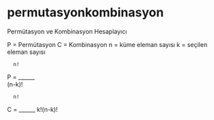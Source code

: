 # permutasyonkombinasyon
Permütasyon ve Kombinasyon Hesaplayıcı

P = Permütasyon
C = Kombinasyon
n = küme eleman sayısı
k = seçilen eleman sayısı
      
      n!
P = ______                   
    (n-k)!
    
      n!
C = ______
    k!(n-k)!
